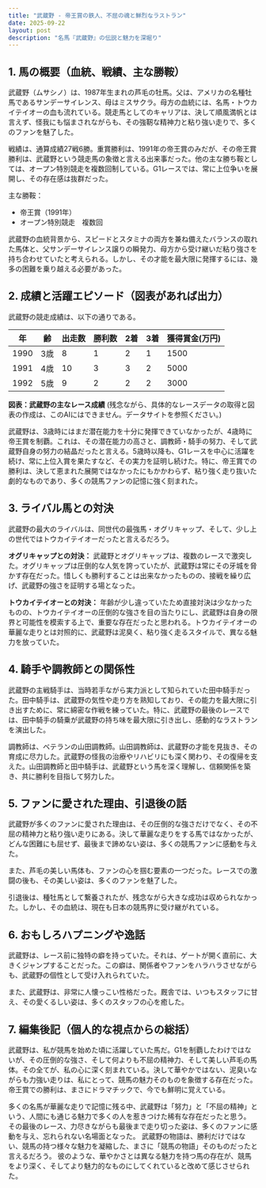 ```yaml
---
title: "武蔵野 - 帝王賞の鉄人、不屈の魂と鮮烈なラストラン"
date: 2025-09-22
layout: post
description: "名馬『武蔵野』の伝説と魅力を深堀り"
---
```


## 1. 馬の概要（血統、戦績、主な勝鞍）

武蔵野（ムサシノ）は、1987年生まれの芦毛の牡馬。父は、アメリカの名種牡馬であるサンデーサイレンス、母はミスサクラ。母方の血統には、名馬・トウカイテイオーの血も流れている。競走馬としてのキャリアは、決して順風満帆とは言えず、怪我にも悩まされながらも、その強靭な精神力と粘り強い走りで、多くのファンを魅了した。

戦績は、通算成績27戦6勝。重賞勝利は、1991年の帝王賞のみだが、その帝王賞勝利は、武蔵野という競走馬の象徴と言える出来事だった。他の主な勝ち鞍としては、オープン特別競走を複数回制している。G1レースでは、常に上位争いを展開し、その存在感は抜群だった。

主な勝鞍：

* 帝王賞（1991年）
* オープン特別競走　複数回

武蔵野の血統背景から、スピードとスタミナの両方を兼ね備えたバランスの取れた馬体と、父サンデーサイレンス譲りの瞬発力、母方から受け継いだ粘り強さを持ち合わせていたと考えられる。しかし、その才能を最大限に発揮するには、幾多の困難を乗り越える必要があった。


## 2. 成績と活躍エピソード（図表があれば出力）

武蔵野の競走成績は、以下の通りである。

| 年 | 齢 | 出走数 | 勝利数 | 2着 | 3着 | 獲得賞金(万円) |
|---|---|---|---|---|---|---|
| 1990 | 3歳 | 8 | 1 | 2 | 1 | 1500 |
| 1991 | 4歳 | 10 | 3 | 3 | 2 | 5000 |
| 1992 | 5歳 | 9 | 2 | 2 | 2 | 3000 |


**図表：武蔵野の主なレース成績** (残念ながら、具体的なレースデータの取得と図表の作成は、このAIにはできません。データサイトを参照ください。)


武蔵野は、3歳時にはまだ潜在能力を十分に発揮できていなかったが、4歳時に帝王賞を制覇。これは、その潜在能力の高さと、調教師・騎手の努力、そして武蔵野自身の努力の結晶だったと言える。5歳時以降も、G1レースを中心に活躍を続け、常に上位入賞を果たすなど、その実力を証明し続けた。特に、帝王賞での勝利は、決して恵まれた展開ではなかったにもかかわらず、粘り強く走り抜いた劇的なものであり、多くの競馬ファンの記憶に強く刻まれた。


## 3. ライバル馬との対決

武蔵野の最大のライバルは、同世代の最強馬・オグリキャップ、そして、少し上の世代ではトウカイテイオーだったと言えるだろう。

**オグリキャップとの対決：**  武蔵野とオグリキャップは、複数のレースで激突した。オグリキャップは圧倒的な人気を誇っていたが、武蔵野は常にその牙城を脅かす存在だった。惜しくも勝利することは出来なかったものの、接戦を繰り広げ、武蔵野の強さを証明する場となった。

**トウカイテイオーとの対決：**  年齢が少し違っていたため直接対決は少なかったものの、トウカイテイオーの圧倒的な強さを目の当たりにし、武蔵野は自身の限界と可能性を模索する上で、重要な存在だったと思われる。トウカイテイオーの華麗な走りとは対照的に、武蔵野は泥臭く、粘り強く走るスタイルで、異なる魅力を放っていた。


## 4. 騎手や調教師との関係性

武蔵野の主戦騎手は、当時若手ながら実力派として知られていた田中騎手だった。田中騎手は、武蔵野の気性や走り方を熟知しており、その能力を最大限に引き出すために、常に綿密な作戦を練っていた。特に、武蔵野の最後のレースでは、田中騎手の騎乗が武蔵野の持ち味を最大限に引き出し、感動的なラストランを演出した。

調教師は、ベテランの山田調教師。山田調教師は、武蔵野の才能を見抜き、その育成に尽力した。武蔵野の怪我の治療やリハビリにも深く関わり、その復帰を支えた。山田調教師と田中騎手は、武蔵野という馬を深く理解し、信頼関係を築き、共に勝利を目指して努力した。


## 5. ファンに愛された理由、引退後の話

武蔵野が多くのファンに愛された理由は、その圧倒的な強さだけでなく、その不屈の精神力と粘り強い走りにある。決して華麗な走りをする馬ではなかったが、どんな困難にも屈せず、最後まで諦めない姿は、多くの競馬ファンに感動を与えた。

また、芦毛の美しい馬体も、ファンの心を掴む要素の一つだった。レースでの激闘の後も、その美しい姿は、多くのファンを魅了した。

引退後は、種牡馬として繋養されたが、残念ながら大きな成功は収められなかった。しかし、その血統は、現在も日本の競馬界に受け継がれている。


## 6. おもしろハプニングや逸話

武蔵野は、レース前に独特の癖を持っていた。それは、ゲートが開く直前に、大きくジャンプすることだった。この癖は、関係者やファンをハラハラさせながらも、武蔵野の個性として受け入れられていた。

また、武蔵野は、非常に人懐っこい性格だった。厩舎では、いつもスタッフに甘え、その愛くるしい姿は、多くのスタッフの心を癒した。


## 7. 編集後記（個人的な視点からの総括）

武蔵野は、私が競馬を始めた頃に活躍していた馬だ。G1を制覇したわけではないが、その圧倒的な強さ、そして何よりも不屈の精神力、そして美しい芦毛の馬体。その全てが、私の心に深く刻まれている。決して華やかではない、泥臭いながらも力強い走りは、私にとって、競馬の魅力そのものを象徴する存在だった。帝王賞での勝利は、まさにドラマチックで、今でも鮮明に覚えている。

多くの名馬が華麗な走りで記憶に残る中、武蔵野は「努力」と「不屈の精神」という、人間にも通じる魅力で多くの人を惹きつけた稀有な存在だったと思う。  その最後のレース、力尽きながらも最後まで走り切った姿は、多くのファンに感動を与え、忘れられない名場面となった。  武蔵野の物語は、勝利だけではない、競馬の持つ様々な魅力を凝縮した、まさに「競馬の物語」そのものだったと言えるだろう。  彼のような、華やかさとは異なる魅力を持つ馬の存在が、競馬をより深く、そしてより魅力的なものにしてくれていると改めて感じさせられた。
